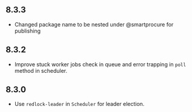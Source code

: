 ## 8.3.3
- Changed package name to be nested under @smartprocure for publishing

## 8.3.2
- Improve stuck worker jobs check in queue and error trapping in `poll` method in scheduler.

## 8.3.0
- Use `redlock-leader` in `Scheduler` for leader election.
